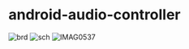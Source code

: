# android-audio-controller

![brd](https://user-images.githubusercontent.com/11595624/147976530-653c3c5f-acea-4046-9dc3-86232c14dd8f.png)
![sch](https://user-images.githubusercontent.com/11595624/147976532-f9387f09-b038-40f3-9bda-8b24c9bdc3cb.png)
![IMAG0537](https://user-images.githubusercontent.com/11595624/147976575-735c832a-8c60-4e31-9df4-db8a811c9277.jpg)
